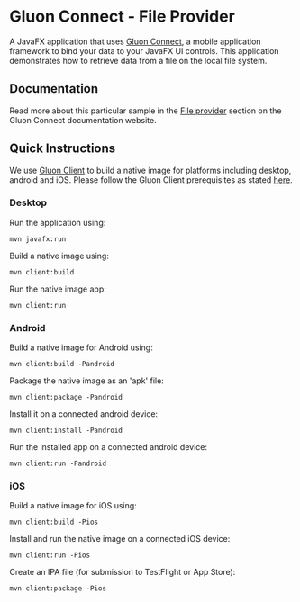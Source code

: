 # Gluon Connect - File Provider

A JavaFX application that uses [Gluon Connect](https://github.com/gluonhq/connect),
a mobile application framework to bind your data to your JavaFX UI controls.
This application demonstrates how to retrieve data from a file on the local file system.

## Documentation

Read more about this particular sample in the [File provider](https://docs.gluonhq.com/connect/latest/#_file_provider)
section on the Gluon Connect documentation website.

## Quick Instructions

We use [Gluon Client](https://docs.gluonhq.com/) to build a native image for platforms including desktop, android and iOS.
Please follow the Gluon Client prerequisites as stated [here](https://docs.gluonhq.com/#_requirements).

### Desktop

Run the application using:

    mvn javafx:run

Build a native image using:

    mvn client:build

Run the native image app:

    mvn client:run

### Android

Build a native image for Android using:

    mvn client:build -Pandroid

Package the native image as an 'apk' file:

    mvn client:package -Pandroid

Install it on a connected android device:

    mvn client:install -Pandroid

Run the installed app on a connected android device:

    mvn client:run -Pandroid

### iOS

Build a native image for iOS using:

    mvn client:build -Pios

Install and run the native image on a connected iOS device:

    mvn client:run -Pios

Create an IPA file (for submission to TestFlight or App Store):

    mvn client:package -Pios

